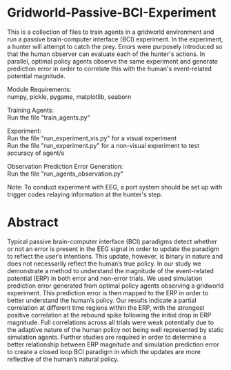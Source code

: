 # Gridworld-Passive-BCI-Experiment
This is a collection of files to train agents in a gridworld environment and run a passive brain-computer interface (BCI) experiment.  In the experiment, a hunter will attempt to catch the prey.  Errors were purposely introduced so that the human observer can evaluate each of the hunter's actions.  In parallel, optimal policy agents observe the same experiment and generate prediction error in order to correlate this with the human's event-related potential magnitude.

Module Requirements:\
numpy, pickle, pygame, matplotlib, seaborn

Training Agents:\
Run the file "train_agents.py"

Experiment:\
Run the file "run_experiment_vis.py" for a visual experiment\
Run the file "run_experiment.py" for a non-visual experiment to test accuracy of agent/s

Observation Prediction Error Generation:\
Run the file "run_agents_observation.py"

Note: To conduct experiment with EEG, a port system should be set up with trigger codes relaying information at the hunter's step.

# Abstract
Typical passive brain-computer interface (BCI) paradigms detect whether or not an error is present in the EEG signal in order to update the paradigm to reflect the user’s intentions. This update, however, is binary in nature and does not necessarily reflect the human’s true policy. In our study we demonstrate a method to understand the magnitude of the event-related potential (ERP) in both error and non-error trials. We used simulation prediction error generated from optimal policy agents observing a gridworld experiment. This prediction error is then mapped to the ERP in order to better understand the human’s policy. Our results indicate a partial correlation at
different time regions within the ERP, with the strongest positive correlation at the rebound spike following the initial drop in ERP magnitude. Full correlations across all trials were weak potentially due to the adaptive nature of the human policy not being well represented by static simulation agents. Further studies are required in order to determine a better relationship between ERP magnitude and simulation prediction error to create a closed loop BCI paradigm in which the updates are more reflective of the human’s natural policy.
